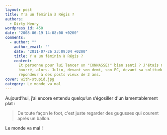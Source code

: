 ```yaml
---
layout: post
title: Y'a un féminin à Régis ?
authors:
  - Dirty Henry
wordpress_id: 450
date: "2008-06-19 14:08:00 +0200"
comments:
  - author: ""
    author_email: ""
    date: "2011-07-26 23:09:04 +0200"
    title: Y'a un féminin à Régis ?
    content:
      Et personne pour lui lancer un "CONNASSE!" bien senti ? J'étais ni là ni
      bourré, alors. Julio, devant son demi, son PC, devant sa solitude de
      répondeur à des posts vieux de 3 ans.
cover: with-stupid.jpg
category: Le monde va mal
---
```


Aujourd’hui, j’ai encore entendu quelqu’un s’égosiller d'un lamentablement
plat :

> De toute façon le foot, c'est juste regarder des gugusses qui courent après un
> ballon.

Le monde va mal !
